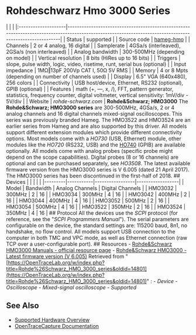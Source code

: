 # Rohdeschwarz Hmo 3000 Series
| | | |:--------------------|---------------------------------------------------------------------------------------------------------------------------------------------------------| | Status | supported | | Source code | [hameg-hmo](http://github.com/OpenTraceLab/?p=OpenTraceCapture.git;a=tree;f=src/hardware/hameg-hmo) | | Channels | 2 or 4 analog, 16 digital | | Samplerate | 4GSa/s (interleaved), 2GSa/s (non interleaved) | | Analog bandwidth | 300-500MHz (depending on model) | | Vertical resolution | 8 bits (HiRes up to 16 bits) | | Triggers | slope, pulse width, logic, video, risetime, runt, serial bus (optional) | | Input impedance | 1MΩ‖13pF 200Vp CAT I, 50Ω 5V RMS | | Memory | 4 or 8 Mpts (depending on number of channels used) | | Display | 6.5" VGA (640x480), 256 colors | | Connectivity | USB host/device, Ethernet, RS232 (optional), GPIB (optional) | | Features | math (+, —, x, /), FFT, pattern generator, statistics, frequency counter, digital voltmeter, vertical sensitivity: 1mV/div - 5V/div | | Website | *rohde-schwarz.com* | **Rohde&Schwarz; HMO3000** The **Rohde&Schwarz; HMO3000 series** are 300-500MHz, 4GSa/s, 2 or 4 analog channels and 16 digital channels mixed-signal oscilloscopes. This series was previously branded Hameg. The HMO3522 and HMO3524 are an earlier series from Hameg and are also supported by this driver. All models support different extension modules which provide different connectivity options. Most models come with a *HO730* (USB, Ethernet) module, other modules like the *HO720* (RS232, USB) and the [HO740](https://OpenTraceLab.org/w/index.php?title=Hameg_HO740&action=edit&redlink=1 "Hameg HO740 \(page does not exist\)") (GPIB) are available optionally. All models come with analog probes (specific probe might depend on the scope capabilities). Digital probes (8 or 16 channels) are optional and can be purchased separately, see *HO3508*. The latest available firmware version from the HMO3000 series is V 6.005 (dated 21 April 2017). The HMO3000 series has been discontinued in the first-half of 2018. ## Devices | | | | | |---------|-----------|-----------------|------------------| | Model | Bandwidth | Analog Channels | Digital Channels | | HMO3032 | 300MHz | 2 | 16 | | HMO3034 | 300MHz | 4 | 16 | | HMO3042 | 400MHz | 2 | 16 | | HMO3044 | 400MHz | 4 | 16 | | HMO3052 | 500MHz | 2 | 16 | | HMO3054 | 500MHz | 4 | 16 | | HMO3522 | 350MHz | 2 | 16 | | HMO3524 | 350MHz | 4 | 16 | ## Protocol All the devices use the *SCPI* protocol (for reference, see the "*SCPI Programmers Manual*"). The serial parameters are configurable on the device, the standard settings are: 115200 baud, 8n1, no handshake, no flow control. All models support USB connection to the computer in both TMC and VPC mode, as well as Ethernet connection (raw TCP over a user-configurable port). ## Resources \- [Rohde&Schwarz HMO3000 Manuals - official resource page](https://www.rohde-schwarz.com/uk/manual/hmo3000/) \- [Rohde&Schwarz HMO3000 - Latest firmware version (V 6.005)](https://www.rohde-schwarz.com/uk/firmware/hmo3000/)
Retrieved from "[https://OpenTraceLab.org/w/index.php?title=Rohde%26Schwarz_HMO_3000_series&oldid=14801](https://OpenTraceLab.org/w/index.php?title=Rohde%26Schwarz_HMO_3000_series&oldid=14801)"
: \- *Device* \- *Oscilloscope* \- *Mixed-signal oscilloscope* \- *Supported*
## See Also
- [Supported Hardware Overview](../supported-hardware.md)
- [OpenTraceCapture Documentation](../../opentracecapture/overview.md)
